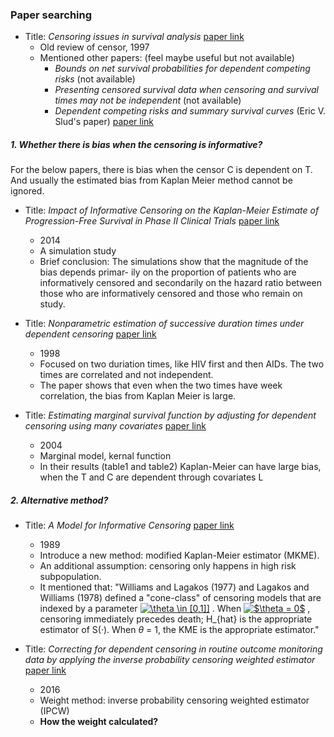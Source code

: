 ### Paper searching

* Title: *Censoring issues in survival analysis* [paper link](https://github.com/sakuramomo1005/Kaplan-Meier-method-under-dependent-censoring/blob/master/Draft/week1/papers/CENSORING%20ISSUES%20IN%20SURVIVAL%20ANALYSIS.pdf)
   * Old review of censor, 1997
   * Mentioned other papers: (feel maybe useful but not available)
      * *Bounds on net survival probabilities for dependent competing risks* (not available)
      * *Presenting censored survival data when censoring and survival times may not be independent* (not available)
      * *Dependent competing risks and summary survival curves* (Eric V. Slud's paper) [paper link](https://github.com/sakuramomo1005/Kaplan-Meier-method-under-dependent-censoring/blob/master/Draft/week1/papers/Dependent%20competing%20risks%20and%20summary%20survival%20curves.pdf)
   
##### 1. Whether there is bias when the censoring is informative?

For the below papers, there is bias when the censor C is dependent on T. And usually the estimated bias from Kaplan Meier method cannot be ignored. 


*  Title: *Impact of Informative Censoring on the Kaplan-Meier Estimate of Progression-Free Survival in Phase II Clinical Trials*
[paper link](https://github.com/sakuramomo1005/Kaplan-Meier-method-under-dependent-censoring/blob/master/Draft/week1/papers/Impact%20of%20Informative%20Censoring%20on%20the%20Kaplan-Meier%20Estimate%20of%20Progression-Free%20Survival%20in%20Phase%20II%20Clinical%20Trials.pdf)
   *  2014
   *  A simulation study
   *  Brief conclusion: 
The simulations show that the magnitude of the bias depends primar- ily on the proportion of patients who are informatively censored and secondarily on the hazard ratio between those who are informatively censored and those who remain on study.

* Title: *Nonparametric estimation of successive duration times under dependent censoring* [paper link](https://github.com/sakuramomo1005/Kaplan-Meier-method-under-dependent-censoring/blob/master/Draft/week1/papers/Nonparametric%20estimation%20of%20successive%20duration%20times%20under%20dependent%20censoring.pdf)
   * 1998
   * Focused on two duriation times, like HIV first and then AIDs. The two times are correlated and not independent.
   * The paper shows that even when the two times have week correlation, the bias from Kaplan Meier is large.
   
* Title: *Estimating marginal survival function by adjusting for dependent censoring using many covariates* [paper link](https://github.com/sakuramomo1005/Kaplan-Meier-method-under-dependent-censoring/blob/master/Draft/week1/papers/ESTIMATING%20MARGINAL%20SURVIVAL%20FUNCTION%20BY%20ADJUSTING%20FOR%20DEPENDENT%20CENSORING%20USING%20MANY%20COVARIATES.pdf)
   * 2004
   * Marginal model, kernal function
   * In their results (table1 and table2) Kaplan-Meier can have large bias, when the T and C are dependent through covariates L 

##### 2. Alternative method?

* Title: *A Model for Informative Censoring* [paper link](https://github.com/sakuramomo1005/Kaplan-Meier-method-under-dependent-censoring/blob/master/Draft/week1/papers/A%20Model%20for%20Informative%20Censoring.pdf)
   * 1989
   * Introduce a new method: modified Kaplan-Meier estimator (MKME).
   * An additional assumption: censoring only happens in high risk subpopulation.  
   * It mentioned that: "Williams and Lagakos (1977) and Lagakos and Williams (1978) defined a "cone-class" of censoring models that are indexed by a parameter  <a href="https://www.codecogs.com/eqnedit.php?latex=\theta&space;\in&space;[0,1]]" target="_blank"><img src="https://latex.codecogs.com/gif.latex?\theta&space;\in&space;[0,1]]" title="\theta \in [0,1]]" /></a>
. When <a href="https://www.codecogs.com/eqnedit.php?latex=$\theta&space;=&space;0$" target="_blank"><img src="https://latex.codecogs.com/gif.latex?$\theta&space;=&space;0$" title="$\theta = 0$" /></a> , censoring immediately precedes death; H_{hat} is the appropriate estimator of S(·). When $\theta$ = 1, the KME is the appropriate estimator."
   
  
* Title: *Correcting for dependent censoring
in routine outcome monitoring data by applying the inverse probability censoring weighted estimator* [paper link](https://github.com/sakuramomo1005/Kaplan-Meier-method-under-dependent-censoring/blob/master/Draft/week1/papers/Correcting%20for%20dependent%20censoring%20in%20routine%20outcome%20monitoring%20data%20by%20applying%20the%20inverse%20probability%20censoring%20weighted%20estimator.pdf)
   * 2016
   * Weight method: inverse probability censoring weighted estimator (IPCW)
   * **How the weight calculated?** 
   
   
